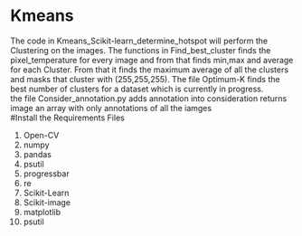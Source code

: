 # Kmeans
The code in Kmeans_Scikit-learn_determine_hotspot will perform the Clustering on the images.
The functions in Find_best_cluster finds the pixel_temperature for every image and from that finds min,max and average for each Cluster.
From that it finds the maximum average of all the clusters and masks that cluster with (255,255,255).
The file Optimum-K finds the best number of clusters for a dataset which is currently in progress.
<br>
the file Consider_annotation.py adds annotation into consideration returns image an array with only annotations of all the iamges
</br>
#Install the Requirements Files
<ol>
<li>Open-CV</li>
<li>numpy</li>
<li>pandas</li>
<li>psutil</li>
<li>progressbar</li>
<li>re</li>
<li>Scikit-Learn</li>
<li>Scikit-image</li>
<li>matplotlib</li>
<li>psutil</li>
</ol>

